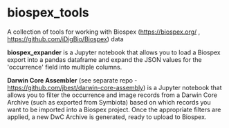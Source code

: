 # biospex_tools
A collection of tools for working with Biospex (https://biospex.org/ , https://github.com/iDigBio/Biospex) data

**biospex_expander** is a Jupyter notebook that allows you to load a Biospex export into a pandas dataframe and expand the JSON values for the 'occurrence' field into multiple columns.

**Darwin Core Assembler** (see separate repo - https://github.com/jbest/darwin-core-assembly) is a Jupyter notebook that allows you to filter the occurrence and image records from a Darwin Core Archive (such as exported from Symbiota) based on which records you want to be imported into a Biospex project. Once the appropriate filters are applied, a new DwC Archive is generated, ready to upload to Biospex.
